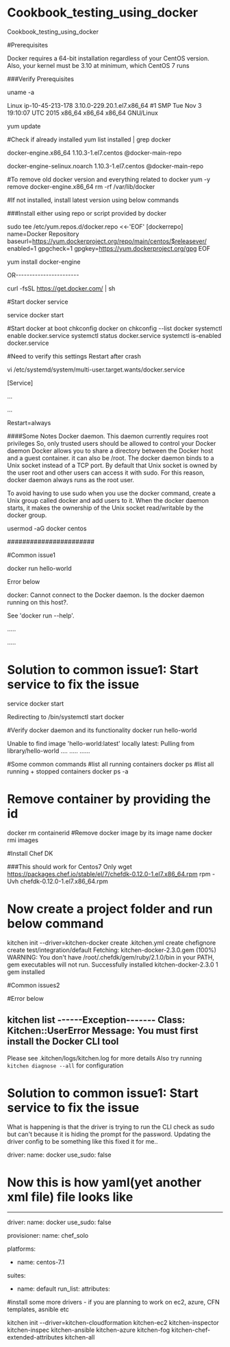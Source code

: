 # Cookbook_testing_using_docker
Cookbook_testing_using_docker



#Prerequisites

Docker requires a 64-bit installation regardless of your CentOS version.
Also, your kernel must be 3.10 at minimum, which CentOS 7 runs

###Verify Prerequisites

uname -a

Linux ip-10-45-213-178 3.10.0-229.20.1.el7.x86_64 #1 
SMP Tue Nov 3 19:10:07 UTC 2015 x86_64 x86_64 x86_64 GNU/Linux

yum update

#Check if already installed
yum list installed | grep docker

docker-engine.x86_64                1.10.3-1.el7.centos        @docker-main-repo

docker-engine-selinux.noarch        1.10.3-1.el7.centos        @docker-main-repo


#To remove old docker version and everything related to docker
yum -y remove docker-engine.x86_64
rm -rf /var/lib/docker

#If not installed, install latest version using below commands

###Install either using repo or script provided by docker

sudo tee /etc/yum.repos.d/docker.repo <<-'EOF'
[dockerrepo]
name=Docker Repository
baseurl=https://yum.dockerproject.org/repo/main/centos/$releasever/
enabled=1
gpgcheck=1
gpgkey=https://yum.dockerproject.org/gpg
EOF

yum install docker-engine


OR-----------------------

curl -fsSL https://get.docker.com/ | sh




#Start docker service

service docker start

#Start docker at boot
chkconfig docker on
chkconfig --list docker
systemctl enable docker.service
systemctl status docker.service
systemctl is-enabled docker.service

#Need to verify this settings
Restart after crash
 
 vi /etc/systemd/system/multi-user.target.wants/docker.service

[Service]

...

...

Restart=always


####Some Notes
Docker daemon. This daemon currently requires root privileges
So, only trusted users should be allowed to control your Docker daemon
Docker allows you to share a directory between the Docker host and a guest container. it can also be /root.
The docker daemon binds to a Unix socket instead of a TCP port. By default that Unix socket is owned by the user root and other users can access it with sudo. For this reason, docker daemon always runs as the root user.

To avoid having to use sudo when you use the docker command, create a Unix group called docker and add users to it. When the docker daemon starts, it makes the ownership of the Unix socket read/writable by the docker group.

usermod -aG docker centos

#######################



#Common issue1  

docker run hello-world

Error below

docker: Cannot connect to the Docker daemon. Is the docker daemon running on this host?.

See 'docker run --help'.

.....

.....

# Solution to common issue1: Start service to fix the issue
service docker start

Redirecting to /bin/systemctl start  docker


#Verify docker daemon and its functionality
docker run hello-world

Unable to find image 'hello-world:latest' locally
latest: Pulling from library/hello-world
....
.....
......



#Some common commands
#list all running containers
docker ps
#list all running + stopped containers
docker ps -a
# Remove container by providing the id
docker rm containerid
#Remove docker image by its image name
docker rmi images


#Install Chef DK

###This should work for Centos7 Only
wget https://packages.chef.io/stable/el/7/chefdk-0.12.0-1.el7.x86_64.rpm
rpm -Uvh chefdk-0.12.0-1.el7.x86_64.rpm 



# Now create a project folder and run below command

kitchen init --driver=kitchen-docker
create  .kitchen.yml
create  chefignore
create  test/integration/default
Fetching: kitchen-docker-2.3.0.gem (100%)
WARNING:  You don't have /root/.chefdk/gem/ruby/2.1.0/bin in your PATH,
gem executables will not run.
Successfully installed kitchen-docker-2.3.0
1 gem installed



#Common issues2

#Error below

kitchen list
------Exception-------
Class: Kitchen::UserError
Message: You must first install the Docker CLI tool 
----------------------
Please see .kitchen/logs/kitchen.log for more details
Also try running `kitchen diagnose --all` for configuration

# Solution to common issue1: Start service to fix the issue

What is happening is that the driver is trying to run the CLI check as sudo but can't because it is hiding the prompt for the password.
Updating the driver config to be something like this fixed it for me..


driver:
name: docker
use_sudo: false




# Now this is how yaml(yet another xml file) file looks like

---
driver:
  name: docker
  use_sudo: false

provisioner:
  name: chef_solo

platforms:
  - name: centos-7.1

suites:
  - name: default
    run_list:
    attributes:


#install some more drivers - if you are planning to work on ec2, azure, CFN templates, asnible etc

kitchen init --driver=kitchen-cloudformation  kitchen-ec2 kitchen-inspector kitchen-inspec kitchen-ansible kitchen-azure kitchen-fog kitchen-chef-extended-attributes kitchen-all

